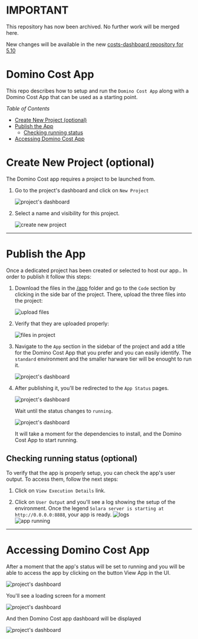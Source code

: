 # IMPORTANT

This repository has now been archived. No further work will be merged here.

New changes will be available in the new [costs-dashboard repository for 5.10]([https://github.com/dominodatalab/costs-dashboard](https://github.com/dominodatalab/costs-dashboard/tree/release-5.10.0))

# Domino Cost App

This repo describes how to setup and run the `Domino Cost App` along with a Domino Cost App that can be used as a starting point.

_Table of Contents_

- [Create New Project (optional)](#create-new-project-optional)
- [Publish the App ](#publish-the-app)
  - [Checking running status](#checking-running-status-optional)
- [Accessing Domino Cost App](#accessing-domino-cost-app)

# Create New Project (optional)

The Domino Cost app requires a project to be launched from.

1. Go to the project's dashboard and click on `New Project`

   ![project's dashboard](/img/01.projectsDashboard.png)

2. Select a name and visibility for this project.

   ![create new project](/img/02.createNewProject.png)

---
# Publish the App 
Once a dedicated project has been created or selected to host our app.. In order to publish it follow this steps:

1. Download the files in the [/app](/app) folder and go to the `Code` section by clicking in the side bar of the project. There, upload the three files into the project:

   ![upload files](/img/03.uploadFiles.png)

2. Verify that they are uploaded properly:

   ![files in project](/img/04.files.png)


3. Navigate to the `App` section in the sidebar of the project and add a title for the Domino Cost App that you prefer and you can easily identify. The `standard` environment and the smaller harware tier will be enought to run it.

   ![project's dashboard](/img/05.publishApp.png)

4. After publishing it, you'll be redirected to the `App Status` pages. 

   ![project's dashboard](/img/06.runApp.png)
   
   Wait until the status changes to `running`.

   ![project's dashboard](/img/07.appStatus.png)

   It will take a moment for the dependencies to install, and the Domino Cost App to start running.

## Checking running status (optional)
  To verify that the app is properly setup, you can check the app's user output. To access them, follow the next steps:
   1. Click on `View Execution Details` link.

   2. Click on `User Output` and you'll see a log showing the setup of the environment. Once the legend `Solara server is starting at http://0.0.0.0:8888`, your app is ready.
   ![logs](/img/09.logs.png)
   <br>![app running](/img/10.serverRunning.png)

---

# Accessing Domino Cost App

After a moment that the app's status will be set to running and you will be able to access the app by clicking on the button View App in the UI.

   ![project's dashboard](/img/07.appStatus.png)

You'll see a loading screen for a moment 

   ![project's dashboard](/img/11.loadingScreen.png)

And then Domino Cost app dashboard will be displayed

   ![project's dashboard](/img/12.dahsboard.png)
